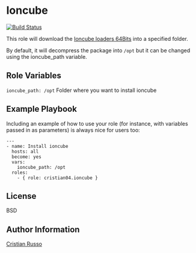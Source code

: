 Ioncube
=========
[![Build Status](https://travis-ci.org/cristian04/ansible-ioncube.svg?branch=master)](https://travis-ci.org/cristian04/ansible-ioncube)

This role will download  the [Ioncube loaders 64Bits](http://www.ioncube.com/loaders.php) into a specified folder.

By default, it will decompress the package into `/opt` but it can be changed using the ioncube_path variable.

Role Variables
--------------
`ioncube_path: /opt` Folder where you want to install ioncube


Example Playbook
----------------

Including an example of how to use your role (for instance, with variables passed in as parameters) is always nice for users too:

    ---
    - name: Install ioncube
      hosts: all
      become: yes
      vars:
        ioncube_path: /opt
      roles:
        - { role: cristian04.ioncube }

License
-------

BSD

Author Information
------------------

[Cristian Russo](http://www.cristianmarquez.me)